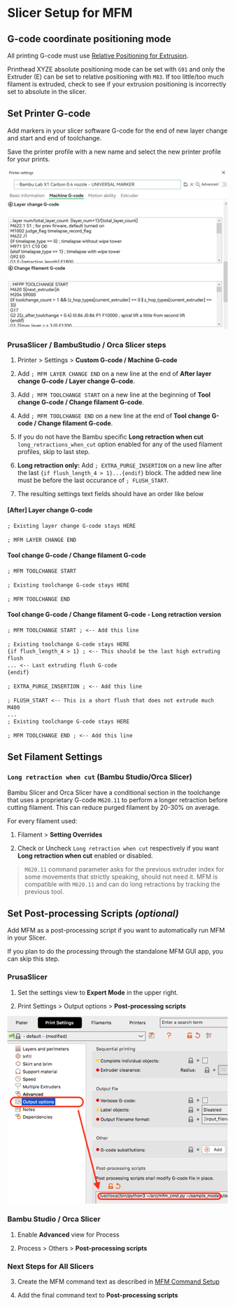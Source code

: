# Slicer Setup for MFM

## G-code coordinate positioning mode

All printing G-code must use [Relative Positioning for Extrusion](https://www.ideamaker.io/dictionaryDetail.html?name=Relative%20Extrusion&category_name=Printer%20Settings).

Printhead XYZE absolute positioning mode can be set with `G91` and only the Extruder (E) can be set to relative positioning with `M83`. If too little/too much filament is extruded, check to see if your extrusion positioning is incorrectly set to absolute in the slicer.

## Set Printer G-code

Add markers in your slicer software G-code for the end of new layer change and start and end of toolchange.

Save the printer profile with a new name and select the new printer profile for your prints.

![mfm slicer setup](assets/bambustudio-printer-settings.jpg)

### PrusaSlicer / BambuStudio / Orca Slicer steps

1. Printer > Settings > **Custom G-code / Machine G-code**

2. Add `; MFM LAYER CHANGE END` on a new line at the end of **After layer change G-code / Layer change G-code**.

3. Add `; MFM TOOLCHANGE START` on a new line at the beginning of **Tool change G-code / Change filament G-code**.

4. Add `; MFM TOOLCHANGE END` on a new line at the end of **Tool change G-code / Change filament G-code**.

5. If you do not have the Bambu specific **Long retraction when cut** `long_retractions_when_cut` option enabled for any of the used filament profiles, skip to last step.

6. **Long retraction only:** Add `; EXTRA_PURGE_INSERTION` on a new line after the last `{if flush_length_4 > 1}...{endif}` block. The added new line must be before the last occurance of `; FLUSH_START`.

7. The resulting settings text fields should have an order like below

#### [After] Layer change G-code

```gcode
; Existing layer change G-code stays HERE

; MFM LAYER CHANGE END
```

#### Tool change G-code / Change filament G-code

```gcode
; MFM TOOLCHANGE START

; Existing toolchange G-code stays HERE

; MFM TOOLCHANGE END
```

#### Tool change G-code / Change filament G-code - Long retraction version

```gcode
; MFM TOOLCHANGE START ; <-- Add this line

; Existing toolchange G-code stays HERE
{if flush_length_4 > 1} ; <-- This should be the last high extruding flush
... <-- Last extruding flush G-code
{endif}

; EXTRA_PURGE_INSERTION ; <-- Add this line

; FLUSH_START <-- This is a short flush that does not extrude much
M400
...
; Existing toolchange G-code stays HERE

; MFM TOOLCHANGE END ; <-- Add this line
```

## Set Filament Settings

### `Long retraction when cut` (Bambu Studio/Orca Slicer)

Bambu Slicer and Orca Slicer have a conditional section in the toolchange that uses a proprietary G-code `M620.11` to perform a longer retraction before cutting filament. This can reduce purged filament by 20-30% on average.

For every filament used:

1. Filament > **Setting Overrides**

2. Check or Uncheck `Long retraction when cut` respectively if you want **Long retraction when cut** enabled or disabled.

> `M620.11` command parameter asks for the previous extruder index for some movements that strictly speaking, should not need it. MFM is compatible with `M620.11` and can do long retractions by tracking the previous tool.

## Set Post-processing Scripts *(optional)*

Add MFM as a post-processing script if you want to automatically run MFM in your Slicer.

If you plan to do the processing through the standalone MFM GUI app, you can skip this step.

### PrusaSlicer

1. Set the settings view to **Expert Mode** in the upper right.

1. Print Settings > Output options > **Post-processing scripts**

![PrusaSlicer postprocessing script printer setting option](assets/prusaslicer-post-processing-script-option.png)

### Bambu Studio / Orca Slicer

1. Enable **Advanced** view for Process

1. Process > Others > **Post-processing scripts**

### Next Steps for All Slicers

3. Create the MFM command text as described in [MFM Command Setup](terminal-setup.md)

4. Add the final command text to **Post-processing scripts** 
